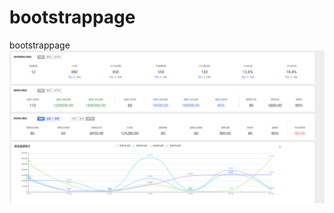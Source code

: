 # bootstrappage
bootstrappage
![](https://github.com/Chencb1991/bootstrappage/blob/master/QQ%E6%88%AA%E5%9B%BE20190524141021.png)
